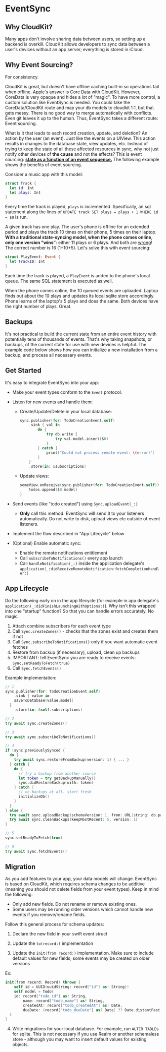 # EventSync



## Why CloudKit?

Many apps don't involve sharing data between users, so setting up a backend is overkill. CloudKit allows developers to sync data between a user's devices without an app server; everything is stored in iCloud.

## Why Event Sourcing?

For consistency.

CloudKit is great, but doesn't have offline caching built-in so operations fail when offline. Apple's answer is Core Data with CloudKit. However, CoreData is very opaque and hides a lot of "magic". To have more control, a custom solution like EventSync is needed. You could take the CoreData/CloudKit route and map your db models to cloudkit 1:1, but that gets messy. There is no good way to merge automatically with conflicts. Even git leaves it up to the human. Thus, EventSync takes a different route: Event sourcing. 

What is it that leads to each record creation, update, and deletion? An action by the user (an event). Just like the events on a UIView. This action results in changes to the database state, view updates, etc. Instead of trying to keep the state of all these affected resources in sync, why not just notify other devices of **the cause** and not the effects? This is event sourcing: <u>**state as a function of an event sequence.**</u> The following example shows the benefits of event sourcing.

Consider a music app with this model:

```swift
struct Track {
  let id: Int
  let plays: Int
}
```

Every time the track is played, `plays` is incremented. Specifically, an sql statement along the lines of `UPDATE track SET plays = plays + 1 WHERE id = $0` is run. 

A given track has one play. The user's phone is offline for an extended period and plays the track 10 times on their phone, 5 times on their laptop. **With a traditional state-syncing model, when the phone comes online, only one version "wins"**: either 11 plays or 6 plays. And both are <u>wrong</u>! The correct number is 16 (1+10+5). Let's solve this with event sourcing:

```swift
struct PlayEvent: Event {
  let trackID: Int
}
```

Each time the track is played, a `PlayEvent` is added to the phone's local queue. The same SQL statement is executed as well.

When the phone comes online, the 10 queued events are uploaded. Laptop finds out about the 10 plays and updates its local sqlite store accordingly. Phone learns of the laptop's 5 plays and does the same. Both devices have the right number of plays. Great. 



## Backups

It's not practical to build the current state from an entire event history with potentially tens of thousands of events. That's why taking snapshots, or backups, of the current state for use with new devices is helpful. The example code below shows how you can initialize a new installation from a backup, and process all necessary events. 



## Get Started

It's easy to integrate EventSync into your app:

* Make your event types conform to the `Event` protocol. 

* Listen for new events and handle them:
  * Create/Update/Delete in your local database:

    ```swift
    sync.publisher(for: TodoCreationEvent.self)
    	.sink { val in
    		do {
    			try db.write { 
    				try val.model.insert($0)
    			}
    		} catch {
    			print("Could not process remote event: \(error)")
    		}
    	}
    	.store(in: &subscriptions)
    ```

  * Update views:

    ```swift
    someView.onReceive(sync.publisher(for: TodoCreationEvent.self)) {
    	todos.append($0.model)
    }
    ```

* Send events (like "todo created") using `Sync.uploadEvent(_:)`

  * **Only** call this method. EventSync will send it to your listeners automatically. Do not write to disk, upload views etc outside of event listeners. 

* Implement the flow described in "App Lifecycle" below

* (Optional) Enable automatic sync:

  * Enable the remote notifications entitlement
  * Call `subscribeToNotifications()` every app launch
  * Call `handleNotification(_:)` inside the application delegate's `application(_:didReceiveRemoteNotification:fetchCompletionHandler:)` 

## App Lifecycle

Do the following early on in the app lifecycle (for example in app delegate's `application(_:didFinishLaunchingWithOptions:)`). Why isn't this wrapped into one "startup" function? So that you can handle errors accurately. No magic.

1. Attach combine subscribers for each event type
2. Call `Sync.createZones()` - checks that the zones exist and creates them if not
3. Call `Sync.subscribeToNotifications()` only if you want automatic event fetches
4. Restore from backup (if necessary), upload, clean up backups
5. IMPORTANT: tell EventSync you are ready to receive events: `Sync.setReadyToFetch(true)`
6. Call `Sync.fetchEvents()` 

Example implementation:

```swift
// 1
sync.publisher(for: TodoCreationEvent.self)
	.sink { value in
  	saveToDatabase(value.model)
  }
	.store(in: &self.subscriptions)

// 2
try await sync.createZones()

// 3
try await sync.subscribeToNotifications()

// 4
if !sync.previouslySynced {
  do {
    try await sync.restoreFromBackup(version: 1) { ... }
  } catch {
    do {
      // try a backup from another source
      let token = try getBackupManually()
      sync.didRestoreBackup(with: token)
    } catch {
      // no backups at all. start fresh
      initializeDb()
    }
  }
} else {
  try await sync.uploadBackup(schemaVersion: 1, from: URL(string: db.path)!)
  try await sync.cleanBackups(keepMostRecent: 5, version: 1)
}

// 5
sync.setReadyToFetch(true)

// 6
try await sync.fetchEvents()
```



## Migration

As you add features to your app, your data models will change. EventSync is based on CloudKit, which requires schema changes to be additive (meaning you should not delete fields from your event types). Keep in mind the following:
* Only add new fields. Do not rename or remove existing ones.
* Some users may be running older versions which cannot handle new events if you remove/rename fields.

Follow this general process for schema updates:
1. Declare the new field in your swift event struct

2. Update the `to(record:)` implementation

3. Update the `init(from record:)` implementation. Make sure to include default values for new fields;  some events may be created on older versions

Ex: 

```swift
init(from record: Record) throws {
	self.id = UUID(uuidString: record["id"] as! String)!
	self.model = Todo(
    id: record["todo_id"] as! String,
		name: record["todo_name"] as! String,
		createdAt: record["todo_createdAt"] as! Date,
		dueDate: (record["todo_dueDate"] as? Date) ?? Date.distantPast // default value
  )
}
```

4.  Write migrations for your local database. For example, run `ALTER TABLE`s for sqlite. This is not necessary if you use Realm or another schemaless store - although you may want to insert default values for existing objects. 
